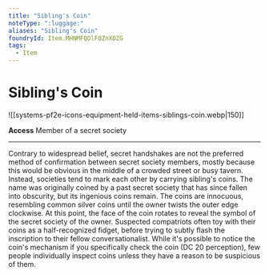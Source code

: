 ```yaml
---
title: "Sibling's Coin"
noteType: ":luggage:"
aliases: "Sibling's Coin"
foundryId: Item.MHNMFQDlFOZnXDZG
tags:
  - Item
---
```


# Sibling's Coin
![[systems-pf2e-icons-equipment-held-items-siblings-coin.webp|150]]

**Access** Member of a secret society

* * *

Contrary to widespread belief, secret handshakes are not the preferred method of confirmation between secret society members, mostly because this would be obvious in the middle of a crowded street or busy tavern. Instead, societies tend to mark each other by carrying sibling's coins. The name was originally coined by a past secret society that has since fallen into obscurity, but its ingenious coins remain. The coins are innocuous, resembling common silver coins until the owner twists the outer edge clockwise. At this point, the face of the coin rotates to reveal the symbol of the secret society of the owner. Suspected compatriots often toy with their coins as a half-recognized fidget, before trying to subtly flash the inscription to their fellow conversationalist. While it's possible to notice the coin's mechanism if you specifically check the coin (DC 20 perception), few people individually inspect coins unless they have a reason to be suspicious of them.
